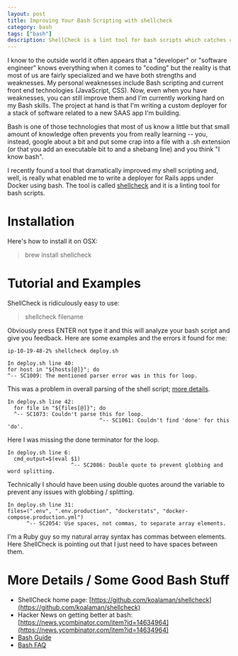 ```yaml
---
layout: post
title: Improving Your Bash Scripting with shellcheck
category: bash
tags: ["bash"]
description: ShellCheck is a lint tool for bash scripts which catches common errors and makes writing shell scripts dramatically easier.
---
```

I know to the outside world it often appears that a "developer" or "software engineer" knows everything when it comes to "coding" but the reality is that most of us are fairly specialized and we have both strengths and weaknesses.  My personal weaknesses include Bash scripting and current front end technologies (JavaScript, CSS).  Now, even when you have weaknesses, you can still improve them and I'm currently working hard on my Bash skills.  The project at hand is that I'm writing a custom deployer for a stack of software related to a new SAAS app I'm building.

Bash is one of those technologies that most of us know a little but that small amount of knowledge often prevents you from really learning -- you, instead, google about a bit and put some crap into a file with a .sh extension (or that you add an executable bit to and a shebang line) and you think "I know bash".

I recently found a tool that dramatically improved my shell scripting and, well, is really what enabled me to write a deployer for Rails apps under Docker using bash.  The tool is called [shellcheck](https://github.com/koalaman/shellcheck) and it is a linting tool for bash scripts.

# Installation

Here's how to install it on OSX:

> brew install shellcheck 

# Tutorial and Examples

ShellCheck is ridiculously easy to use: 

> shellcheck filename <ENTER>
  
Obviously press ENTER not type it and this will analyze your bash script and give you feedback.  Here are some examples and the errors it found for me:

    ip-10-19-48-2% shellcheck deploy.sh

    In deploy.sh line 40:
    for host in "${hosts[@]}"; do
    ^-- SC1009: The mentioned parser error was in this for loop.

This was a problem in overall parsing of the shell script; [more details](https://github.com/koalaman/shellcheck/wiki/SC1009).

    In deploy.sh line 42:
      for file in "${files[@]}"; do
      ^-- SC1073: Couldn't parse this for loop.
                                 ^-- SC1061: Couldn't find 'done' for this 'do'.

Here I was missing the done terminator for the loop.

    In deploy.sh line 6:
      cmd_output=$(eval $1)
                        ^-- SC2086: Double quote to prevent globbing and word splitting.

Technically I should have been using double quotes around the variable to prevent any issues with globbing / splitting.

    In deploy.sh line 31:
    files=(".env", ".env.production", "dockerstats", "docker-compose.production.yml")
          ^-- SC2054: Use spaces, not commas, to separate array elements.

I'm a Ruby guy so my natural array syntax has commas between elements.  Here ShellCheck is pointing out that I just need to have spaces between them.

# More Details / Some Good Bash Stuff

* ShellCheck home page: [https://github.com/koalaman/shellcheck](https://github.com/koalaman/shellcheck)
* Hacker News on getting better at bash: [https://news.ycombinator.com/item?id=14634964](https://news.ycombinator.com/item?id=14634964)
* [Bash Guide](http://mywiki.wooledge.org/BashGuide)
* [Bash FAQ](http://mywiki.wooledge.org/BashFAQ)
